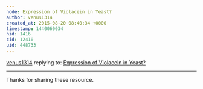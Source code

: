 ```yaml
---
node: Expression of Violacein in Yeast?
author: venus1314
created_at: 2015-08-20 08:40:34 +0000
timestamp: 1440060034
nid: 1416
cid: 12410
uid: 448733
---
```




[venus1314](../profile/venus1314) replying to: [Expression of Violacein in Yeast?](../notes/sara/3-15-2012/expression-violacein-yeast)

----
Thanks for sharing these resource.